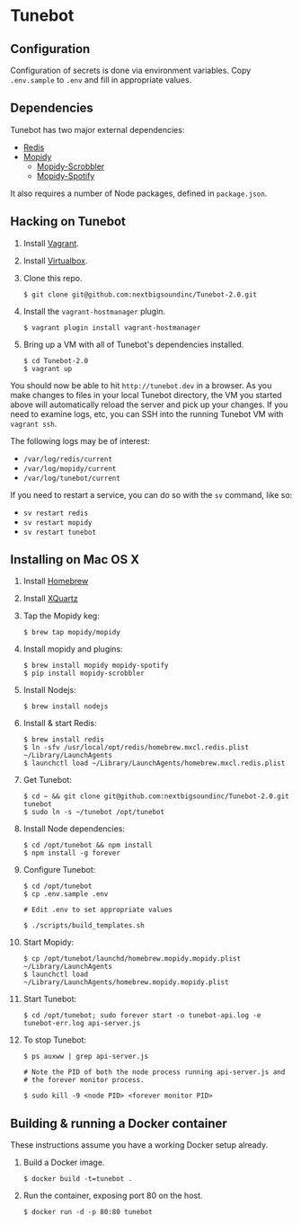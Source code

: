 # Tunebot

## Configuration

Configuration of secrets is done via environment variables. Copy
`.env.sample` to `.env` and fill in appropriate values.

## Dependencies

Tunebot has two major external dependencies:

  - [Redis](http://redis.io/)
  - [Mopidy](https://www.mopidy.com/)
    - [Mopidy-Scrobbler](https://github.com/mopidy/mopidy-scrobbler)
    - [Mopidy-Spotify](https://github.com/mopidy/mopidy-spotify)

It also requires a number of Node packages, defined in `package.json`.

## Hacking on Tunebot

1. Install [Vagrant](https://github.com/mopidy/mopidy-spotify).
2. Install [Virtualbox](https://www.virtualbox.org/wiki/Downloads).

3. Clone this repo.

   ```shell
   $ git clone git@github.com:nextbigsoundinc/Tunebot-2.0.git
   ```

4. Install the `vagrant-hostmanager` plugin.

   ```shell
   $ vagrant plugin install vagrant-hostmanager
   ```

5. Bring up a VM with all of Tunebot's dependencies installed.

   ```shell
   $ cd Tunebot-2.0
   $ vagrant up
   ```

You should now be able to hit `http://tunebot.dev` in a browser. As you
make changes to files in your local Tunebot directory, the VM you
started above will automatically reload the server and pick up your
changes. If you need to examine logs, etc, you can SSH into the running
Tunebot VM with `vagrant ssh`.

The following logs may be of interest:

  - `/var/log/redis/current`
  - `/var/log/mopidy/current`
  - `/var/log/tunebot/current`

If you need to restart a service, you can do so with the `sv` command,
like so:

  - `sv restart redis`
  - `sv restart mopidy`
  - `sv restart tunebot`

## Installing on Mac OS X

1. Install [Homebrew](http://brew.sh/)
2. Install [XQuartz](http://xquartz.macosforge.org/landing/)
3. Tap the Mopidy keg:

    ```shell
    $ brew tap mopidy/mopidy
    ```

4. Install mopidy and plugins:

    ```shell
    $ brew install mopidy mopidy-spotify
    $ pip install mopidy-scrobbler
    ```

5. Install Nodejs:

    ```shell
    $ brew install nodejs
    ```

6. Install & start Redis:

    ```shell
    $ brew install redis
    $ ln -sfv /usr/local/opt/redis/homebrew.mxcl.redis.plist ~/Library/LaunchAgents
    $ launchctl load ~/Library/LaunchAgents/homebrew.mxcl.redis.plist
    ```

7. Get Tunebot:

    ```shell
    $ cd ~ && git clone git@github.com:nextbigsoundinc/Tunebot-2.0.git tunebot
    $ sudo ln -s ~/tunebot /opt/tunebot
    ```

8. Install Node dependencies:

   ```
   $ cd /opt/tunebot && npm install
   $ npm install -g forever
   ```

9. Configure Tunebot:

    ```shell
    $ cd /opt/tunebot
    $ cp .env.sample .env

    # Edit .env to set appropriate values

    $ ./scripts/build_templates.sh
    ```

10. Start Mopidy:

     ```shell
     $ cp /opt/tunebot/launchd/homebrew.mopidy.mopidy.plist ~/Library/LaunchAgents
     $ launchctl load ~/Library/LaunchAgents/homebrew.mopidy.mopidy.plist
     ```

11. Start Tunebot:

    ```shell
    $ cd /opt/tunebot; sudo forever start -o tunebot-api.log -e tunebot-err.log api-server.js
    ```

12. To stop Tunebot:

    ```shell
    $ ps auxww | grep api-server.js

    # Note the PID of both the node process running api-server.js and
    # the forever monitor process.

    $ sudo kill -9 <node PID> <forever monitor PID>
    ```

## Building & running a Docker container

These instructions assume you have a working Docker setup already.

1. Build a Docker image.

   ```shell
   $ docker build -t=tunebot .
   ```

2. Run the container, exposing port 80 on the host.

   ```shell
   $ docker run -d -p 80:80 tunebot
   ```
